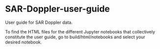 # SAR-Doppler-user-guide

User guide for SAR Doppler data.

To find the HTML files for the different Jupyter notebooks that collectively constitute the user guide, go to build/html/notebooks and select your desired notebook.

